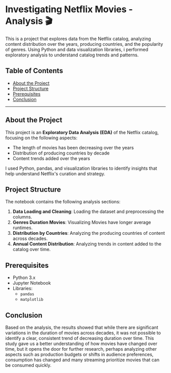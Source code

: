 # Investigating Netflix Movies - Analysis 🎬

This is a project that explores data from the Netflix catalog, analyzing content distribution over the years, producing countries, and the popularity of genres. Using Python and data visualization libraries, i performed exploratory analysis to understand catalog trends and patterns.

## Table of Contents
- [About the Project](#about-the-project)
- [Project Structure](#project-structure)
- [Prerequisites](#prerequisites)
- [Conclusion](#conclusion)

---

## About the Project

This project is an **Exploratory Data Analysis (EDA)** of the Netflix catalog, focusing on the following aspects:
- The length of movies has been decreasing over the years
- Distribution of producing countries by decade
- Content trends added over the years

I used Python, pandas, and visualization libraries to identify insights that help understand Netflix's curation and strategy.

## Project Structure

The notebook contains the following analysis sections:

1. **Data Loading and Cleaning**: Loading the dataset and preprocessing the columns.
2. **Genres Duration Movies**: Visualizing Movies have longer average runtimes.
3. **Distribution by Countries**: Analyzing the producing countries of content across decades.
4. **Annual Content Distribution**: Analyzing trends in content added to the catalog over time.

## Prerequisites

- Python 3.x
- Jupyter Notebook
- Libraries:
  - `pandas`
  - `matplotlib`
 
## Conclusion

Based on the analysis, the results showed that while there are significant variations in the duration of movies across decades, it was not possible to identify a clear, consistent trend of decreasing duration over time. This study gave us a better understanding of how movies have changed over time, but it opens the door for further research, perhaps analyzing other aspects such as production budgets or shifts in audience preferences, consumption has changed and many streaming prioritize movies that can be consumed quickly.


